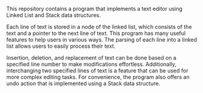 This repository contains a program that implements a text editor using Linked List and Stack data structures.

Each line of text is stored in a node of the linked list, which consists of the text and a pointer to the next line of text. This program has many useful features to help users in various ways. The parsing of each line into a linked list allows users to easily process their text.

Insertion, deletion, and replacement of text can be done based on a specified line number to make modifications effortless. Additionally, interchanging two specified lines of text is a feature that can be used for more complex editing tasks. For convenience, the program also offers an undo action that is implemented using a Stack data structure.